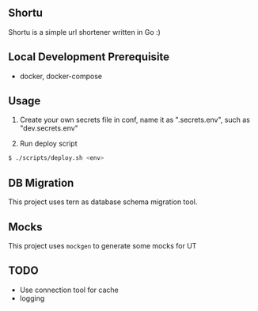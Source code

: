 ## Shortu

Shortu is a simple url shortener written in Go :)

## Local Development Prerequisite

- docker, docker-compose

## Usage

1. Create your own secrets file in conf, name it as "<env>.secrets.env", such as "dev.secrets.env"

2. Run deploy script
```bash
$ ./scripts/deploy.sh <env>
```


## DB Migration

This project uses tern as database schema migration tool.


## Mocks

This project uses `mockgen` to generate some mocks for UT

## TODO

- Use connection tool for cache
- logging